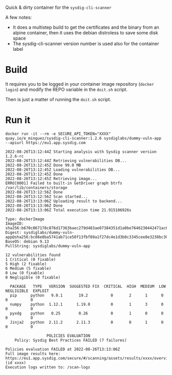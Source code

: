 Quick & dirty container for the `sysdig-cli-scanner`

A few notes:
* It does a multistep build to get the certificates and the binary from an alpine container, then it uses the debian distroless to save some disk space
* The sysdig-cli-scanner version number is used also for the container label

# Build

It requires you to be logged in your container image repository (`docker login`)
and modify the REPO variable in the `doit.sh` script.

Then is just a matter of running the `doit.sh` script.

# Run it

```
docker run -it --rm -e SECURE_API_TOKEN="XXXX" quay.io/e_minguez/sysdig-cli-scanner:1.2.6 sysdiglabs/dummy-vuln-app  --apiurl https://eu1.app.sysdig.com

2022-08-26T13:12:44Z Starting analysis with Sysdig scanner version 1.2.6-rc
2022-08-26T13:12:44Z Retrieving vulnerabilities DB...
2022-08-26T13:12:45Z Done 99.0 MB
2022-08-26T13:12:45Z Loading vulnerabilities DB...
2022-08-26T13:12:45Z Done
2022-08-26T13:12:45Z Retrieving image...
ERRO[0001] Failed to built-in GetDriver graph btrfs /var/lib/containers/storage
2022-08-26T13:12:56Z Done
2022-08-26T13:12:56Z Scan started...
2022-08-26T13:13:06Z Uploading result to backend...
2022-08-26T13:13:06Z Done
2022-08-26T13:13:06Z Total execution time 21.915106926s

Type: dockerImage
ImageID: sha256:b670c067178c876d17363baec279d483ae07384351d1a0be7646230442471ac6
Digest: sysdiglabs/dummy-vuln-app@sha256:bc86e8ba5741ab71ce50f13fbf89a1f27dc4e1d3b0c3345cee8e3238bc30022b
BaseOS: debian 9.13
PullString: sysdiglabs/dummy-vuln-app

12 vulnerabilities found
1 Critical (0 fixable)
5 High (2 fixable)
6 Medium (5 fixable)
0 Low (0 fixable)
0 Negligible (0 fixable)

  PACKAGE   TYPE   VERSION  SUGGESTED FIX  CRITICAL  HIGH  MEDIUM  LOW  NEGLIGIBLE  EXPLOIT
  pip      python   9.0.1       19.2          0       2      1      0       0          0
  numpy    python  1.12.1      1.19.0         0       1      3      0       0          0
  pyxdg    python   0.25        0.26          0       1      0      0       0          0
  Jinja2   python  2.11.2      2.11.3         0       0      1      0       0          0

                  POLICIES EVALUATION
    Policy: Sysdig Best Practices FAILED (7 failures)

Policies evaluation FAILED at 2022-08-26T13:13:06Z
Full image results here: https://eu1.app.sysdig.com/secure/#/scanning/assets/results/xxxx/overview (id xxxx)
Execution logs written to: /scan-logs
```

